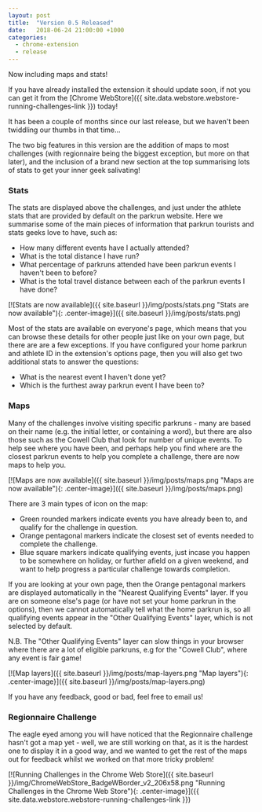 ```yaml
---
layout: post
title:  "Version 0.5 Released"
date:   2018-06-24 21:00:00 +1000
categories:
  - chrome-extension
  - release
---
```

Now including maps and stats!

If you have already installed the extension it should update soon, if not you can get it
from the [Chrome WebStore]({{ site.data.webstore.webstore-running-challenges-link }}) today!

It has been a couple of months since our last release, but we haven't been
twiddling our thumbs in that time...

The two big features in this version are the addition of maps to most challenges
(with regionnaire being the biggest exception, but more on that later), and the
inclusion of a brand new section at the top summarising lots of stats to get your
inner geek salivating!

### Stats

The stats are displayed above the challenges, and just under the athlete stats
that are provided by default on the parkrun website. Here we summarise some of
the main pieces of information that parkrun tourists and stats geeks love to have,
such as:

 - How many different events have I actually attended?
 - What is the total distance I have run?
 - What percentage of parkruns attended have been parkrun events I haven't been to before?
 - What is the total travel distance between each of the parkrun events I have done?


[![Stats are now available]({{ site.baseurl }}/img/posts/stats.png "Stats are now available"){: .center-image}]({{ site.baseurl }}/img/posts/stats.png)

Most of the stats are available on everyone's page, which means that you can
browse these details for other people just like on your own page, but there are
are a few exceptions. If you have configured your home parkrun and athlete ID in
the extension's options page, then you will also get two additional stats to
answer the questions:

- What is the nearest event I haven't done yet?
- Which is the furthest away parkrun event I have been to?


### Maps

Many of the challenges involve visiting specific parkruns - many are based on their
name (e.g. the initial letter, or containing a word), but there are also those
such as the Cowell Club that look for number of unique events. To help see where
you have been, and perhaps help you find where are the closest parkrun events to
help you complete a challenge, there are now maps to help you.

[![Maps are now available]({{ site.baseurl }}/img/posts/maps.png "Maps are now available"){: .center-image}]({{ site.baseurl }}/img/posts/maps.png)

There are 3 main types of icon on the map:

- Green rounded markers indicate events you have already been to, and qualify for
the challenge in question.
- Orange pentagonal markers indicate the closest set of events needed to complete
the challenge.
- Blue square markers indicate qualifying events, just incase you happen to be
somewhere on holiday, or further afield on a given weekend, and want to help progress
a particular challenge towards completion.

If you are looking at your own page, then the Orange pentagonal markers are displayed
automatically in the "Nearest Qualifying Events" layer. If you are on someone else's
page (or have not set your home parkrun in the options), then we cannot automatically
tell what the home parkrun is, so all qualifying events appear in the "Other Qualifying Events"
layer, which is not selected by default.

N.B. The "Other Qualifying Events" layer can slow things in your browser where
there are a lot of eligible parkruns, e.g for the "Cowell Club", where any event
is fair game!

[![Map layers]({{ site.baseurl }}/img/posts/map-layers.png "Map layers"){: .center-image}]({{ site.baseurl }}/img/posts/map-layers.png)

If you have any feedback, good or bad, feel free to email us!

### Regionnaire Challenge

The eagle eyed among you will have noticed that the Regionnaire challenge hasn't
got a map yet - well, we are still working on that, as it is the hardest one to
display it in a good way, and we wanted to get the rest of the maps out for feedback
whilst we worked on that more tricky problem!

[![Running Challenges in the Chrome Web Store]({{ site.baseurl }}/img/ChromeWebStore_BadgeWBorder_v2_206x58.png "Running Challenges in the Chrome Web Store"){: .center-image}]({{ site.data.webstore.webstore-running-challenges-link }})
